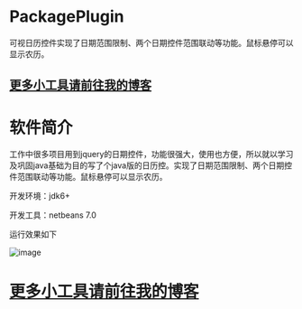 # PackagePlugin
可视日历控件实现了日期范围限制、两个日期控件范围联动等功能。鼠标悬停可以显示农历。

## <a href='http://www.vbox.top?from=github' target='_blank'>更多小工具请前往我的博客</a>

# 软件简介 

工作中很多项目用到jquery的日期控件，功能很强大，使用也方便，所以就以学习及巩固java基础为目的写了个java版的日历控。实现了日期范围限制、两个日期控件范围联动等功能。鼠标悬停可以显示农历。


开发环境：jdk6+

开发工具：netbeans 7.0

运行效果如下

![image](http://www.vbox.top/wp-content/uploads/2017/07/datePicker1.jpg)

# <a href='http://www.vbox.top?from=github' target='_blank'>更多小工具请前往我的博客</a>
